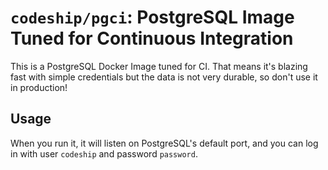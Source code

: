 # `codeship/pgci`: PostgreSQL Image Tuned for Continuous Integration

This is a PostgreSQL Docker Image tuned for CI. That means it's blazing fast with simple credentials but
the data is not very durable, so don't use it in production!

## Usage

When you run it, it will listen on PostgreSQL's default port, and you can log in with user `codeship` and password `password`.
